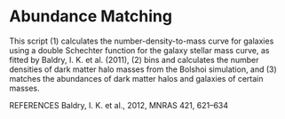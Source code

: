 # Abundance Matching
This script
(1) calculates the number-density-to-mass curve for galaxies using a double Schechter function for the galaxy stellar mass curve, as fitted by Baldry, I. K. et al. (2011),
(2) bins and calculates the number densities of dark matter halo masses from the Bolshoi simulation, and
(3) matches the abundances of dark matter halos and galaxies of certain masses.


REFERENCES
Baldry, I. K. et al., 2012, MNRAS 421, 621–634
